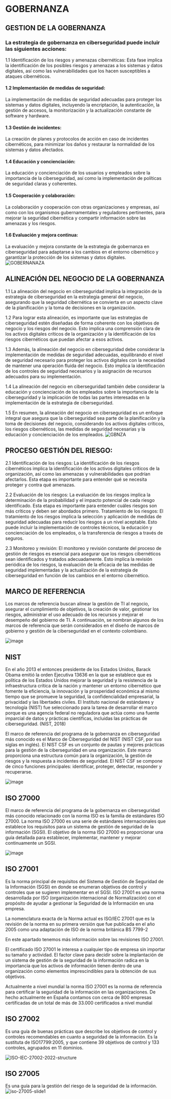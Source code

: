 # GOBERNANZA
## GESTION DE LA GOBERNANZA
### La estrategia de gobernanza en ciberseguridad puede incluir las siguientes acciones:
1.1 Identificación de los riesgos y amenazas cibernéticas: Esta fase implica la identificación de los posibles riesgos y amenazas a los sistemas y datos digitales, así como las vulnerabilidades que los hacen susceptibles a ataques cibernéticos.

#### 1.2 Implementación de medidas de seguridad: 
La implementación de medidas de seguridad adecuadas para proteger los sistemas y datos digitales, incluyendo la encriptación, la autenticación, la gestión de accesos, la monitorización y la actualización constante de software y hardware. 

#### 1.3 Gestión de incidentes: 
La creación de planes y protocolos de acción en caso de incidentes cibernéticos, para minimizar los daños y restaurar la normalidad de los sistemas y datos afectados. 

#### 1.4 Educación y concienciación: 
La educación y concienciación de los usuarios y empleados sobre la importancia de la ciberseguridad, así como la implementación de políticas de seguridad claras y coherentes. 

#### 1.5 Cooperación y colaboración: 
La colaboración y cooperación con otras organizaciones y empresas, así como con los organismos gubernamentales y reguladores pertinentes, para mejorar la seguridad cibernética y compartir información sobre las amenazas y los riesgos.

#### 1.6 Evaluación y mejora continua: 
La evaluación y mejora constante de la estrategia de gobernanza en ciberseguridad para adaptarse a los cambios en el entorno cibernético y garantizar la protección de los sistemas y datos digitales.
![GOBERNANAZA](https://user-images.githubusercontent.com/125692852/221910502-57e1fcc2-36e6-4e4b-8503-52af9bcb8510.jpg)


## ALINEACIÓN DEL NEGOCIO DE LA GOBERNANZA
1.1 La alineación del negocio en ciberseguridad implica la integración de la estrategia de ciberseguridad en la estrategia general del negocio, asegurando que la seguridad cibernética se convierta en un aspecto clave de la planificación y la toma de decisiones en la organización.

1.2 Para lograr esta alineación, es importante que las estrategias de ciberseguridad estén diseñadas de forma coherente con los objetivos de negocio y los riesgos del negocio. Esto implica una comprensión clara de los activos digitales críticos de la organización y la identificación de los riesgos cibernéticos que puedan afectar a esos activos.

1.3 Además, la alineación del negocio en ciberseguridad debe considerar la implementación de medidas de seguridad adecuadas, equilibrando el nivel de seguridad necesario para proteger los activos digitales con la necesidad de mantener una operación fluida del negocio. Esto implica la identificación de los controles de seguridad necesarios y la asignación de recursos adecuados para su implementación.

1.4 La alineación del negocio en ciberseguridad también debe considerar la educación y concienciación de los empleados sobre la importancia de la ciberseguridad y la implicación de todas las partes interesadas en la implementación de la estrategia de ciberseguridad.

1.5 En resumen, la alineación del negocio en ciberseguridad es un enfoque integral que asegura que la ciberseguridad sea parte de la planificación y la toma de decisiones del negocio, considerando los activos digitales críticos, los riesgos cibernéticos, las medidas de seguridad necesarias y la educación y concienciación de los empleados.
![GBNZA ](https://user-images.githubusercontent.com/125692852/221910590-8b7d59fd-39ed-4668-a69f-462974a5146a.jpg)


## PROCESO GESTIÓN DEL RIESGO:

2.1 Identificación de los riesgos: La identificación de los riesgos cibernéticos implica la identificación de los activos digitales críticos de la organización, así como las amenazas y vulnerabilidades que podrían afectarlos. Esta etapa es importante para entender qué se necesita proteger y contra qué amenazas.

2.2 Evaluación de los riesgos: La evaluación de los riesgos implica la determinación de la probabilidad y el impacto potencial de cada riesgo identificado. Esta etapa es importante para entender cuáles riesgos son más críticos y deben ser abordados primero.
Tratamiento de los riesgos: El tratamiento de los riesgos implica la selección y aplicación de medidas de seguridad adecuadas para reducir los riesgos a un nivel aceptable. Esto puede incluir la implementación de controles técnicos, la educación y concienciación de los empleados, o la transferencia de riesgos a través de seguros.

2.3 Monitoreo y revisión: El monitoreo y revisión constante del proceso de gestión de riesgos es esencial para asegurar que los riesgos cibernéticos sean identificados y tratados adecuadamente. Esto implica la revisión periódica de los riesgos, la evaluación de la eficacia de las medidas de seguridad implementadas y la actualización de la estrategia de ciberseguridad en función de los cambios en el entorno cibernético.

## MARCO DE REFERENCIA

Los marcos de referencia buscan alinear la gestión de TI al negocio, asegurar el cumplimiento de objetivos, la creación de valor, gestionar los riesgos, administrar el uso adecuado de los recursos y mejorar el desempeño del gobierno de TI. A continuación, se nombran algunos de los marcos de referencia que serán considerados en el diseño de marcos de gobierno y gestión de la ciberseguridad en el contexto colombiano.

![image](https://user-images.githubusercontent.com/125513718/221897276-880ad886-68ae-4576-aa23-9b59efb390da.png)

## NIST
En el año 2013 el entonces presidente de los Estados Unidos, Barack Obama emitió la orden Ejecutiva 13636 en la que se establece que es política de los Estados Unidos mejorar la seguridad y la resistencia de la infraestructura crítica de la nación y mantener un entorno cibernético que fomente la eficiencia, la innovación y la prosperidad económica al mismo tiempo que se promueve la seguridad, la confidencialidad empresarial, la privacidad y las libertades civiles. El Instituto nacional de estándares y tecnología (NIST) fue seleccionado para la tarea de desarrollar el marco porque es una agencia federal no reguladora que actúa como una fuente imparcial de datos y prácticas científicas, incluidas las prácticas de ciberseguridad. (NIST, 2018)

El marco de referencia del programa de la gobernanza en ciberseguridad más conocido es el Marco de Ciberseguridad del NIST (NIST CSF, por sus siglas en inglés). El NIST CSF es un conjunto de pautas y mejores prácticas para la gestión de la ciberseguridad en una organización. Este marco proporciona una estructura común para la organización, la gestión de riesgos y la respuesta a incidentes de seguridad. El NIST CSF se compone de cinco funciones principales: identificar, proteger, detectar, responder y recuperarse.

![image](https://user-images.githubusercontent.com/125513718/221899171-e76d50bb-65d3-4be8-9ee8-e431e66103f1.png)

## ISO 27000
El marco de referencia del programa de la gobernanza en ciberseguridad más conocido relacionado con la norma ISO es la familia de estándares ISO 27000. La norma ISO 27000 es una serie de estándares internacionales que establece los requisitos para un sistema de gestión de seguridad de la información (SGSI). El objetivo de la norma ISO 27000 es proporcionar una guía detallada para establecer, implementar, mantener y mejorar continuamente un SGSI.

![image](https://user-images.githubusercontent.com/125513718/221899119-51e12e8c-3ad1-4264-858c-da8f69dc0fbe.png)

## ISO 27001
Es la norma principal de requisitos del Sistema de Gestión de Seguridad de la Información (SGSI) en donde se enumeran objetivos de control y controles que se sugieren implementar en el SGSI. 
ISO 27001 es una norma desarrollada por ISO (organización internacional de Normalización) con el propósito de ayudar a gestionar la Seguridad de la Información en una empresa.

La nomenclatura exacta de la Norma actual es ISO/IEC 27001 que es la revisión de la norma en su primera versión que fue publicada en el año 2005 como una adaptación de ISO de la norma británica BS 7799-2

En este apartado tenemos más información sobre las revisiones ISO 27001.

El certificado ISO 27001 le interesa a cualquier tipo de empresa sin importar su tamaño y actividad. El factor clave para decidir sobre la implantación de un sistema de gestión de la seguridad de la información radica en la importancia que los activos de información tienen dentro de una organización como elementos imprescindibles para la obtención de sus objetivos.

Actualmente a nivel mundial la norma ISO 27001 es la norma de referencia para certificar la seguridad de la información en las organizaciones.  De hecho actualmente en España contamos con cerca de 800 empresas certificadas de un total de más de 33.000 certificados a nivel mundial


## ISO 27002
Es una guía de buenas prácticas que describe los objetivos de control y controles recomendables en cuanto a seguridad de la información. Es la sustituta de ISO17799:2005, y que contiene 39 objetivos de control y 133 controles, agrupados en 11 dominios.

![ISO-IEC-27002-2022-structure](https://user-images.githubusercontent.com/125692921/221907726-f97ef349-7290-4877-a2fc-e554f1fbae88.gif)

## ISO 27005
Es una guía para la gestión del riesgo de la seguridad de la información.![iso-27005-slide1](https://user-images.githubusercontent.com/125692921/221908476-59a8a086-f1bc-412f-a2d2-fca9c5f8678b.png)




